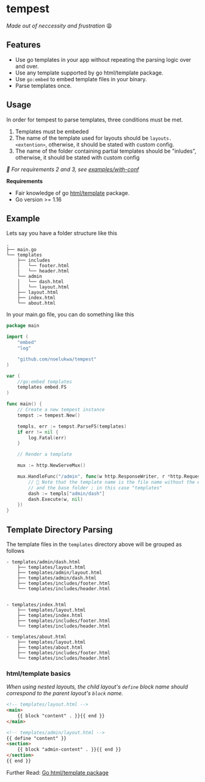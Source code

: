 # tempest 
*Made out of neccessity and frustration* 😩

## Features
- Use go templates in your app without repeating the parsing logic over and over.
- Use any template supported by go html/template package.
- Use `go:embed` to embed template files in your binary.
- Parse templates once.

## Usage
In order for tempest to parse templates, three conditions must be met.
1. Templates must be embeded 
2. The name of the template used for layouts should be `layouts.<extention>`, otherwise, it should be stated with custom config.
3. The name of the folder containing partial templates should be "inludes", otherwise, it should be stated with custom config

*📝 For requirements 2 and 3, see [examples/with-conf](https://github.com/noelukwa/tempest)*



**Requirements** 
- Fair knowledge of go [html/template](https://pkg.go.dev/html/template) package.
- Go version >= 1.16


## Example
Lets say you have a folder structure like this
```
.
├── main.go
└── templates
    ├── includes
    │   └── footer.html
    |   └── header.html
    └── admin
    │   └── dash.html
    │   └── layout.html
    ├── layout.html
    ├── index.html
    └── about.html
```

In your main.go file, you can do something like this
```go
package main

import (
    "embed"
    "log"

    "github.com/noelukwa/tempest"
)

var (
    //go:embed templates
    templates embed.FS
)

func main() {
    // Create a new tempest instance
    tempst := tempest.New()

    templs, err := tempst.ParseFS(templates)
    if err != nil {
        log.Fatal(err)
    }

    // Render a template

    mux := http.NewServeMux()

    mux.HandleFunc("/admin", func(w http.ResponseWriter, r *http.Request) {
        // 🚨 Note that the template name is the file name without the extension
        // and the base folder ; in this case "templates"
        dash := templs["admin/dash"]
        dash.Execute(w, nil)
    })
}
```

## Template Directory Parsing
The template files in the `templates` directory above will be grouped as follows

```
- templates/admin/dash.html
    ├── templates/layout.html
    ├── templates/admin/layout.html 
    ├── templates/admin/dash.html 
    ├── templates/includes/footer.html
    └── templates/includes/header.html


- templates/index.html
    ├── templates/layout.html
    ├── templates/index.html 
    ├── templates/includes/footer.html
    └── templates/includes/header.html

- templates/about.html
    ├── templates/layout.html
    ├── templates/about.html 
    ├── templates/includes/footer.html
    └── templates/includes/header.html

```

### html/template basics
*When using  nested layouts, the child layout's `define` block name should correspond to the parent layout's `block` name.*

```html
<!-- templates/layout.html -->
<main>
    {{ block "content" . }}{{ end }}
</main>
```
```html
<!-- templates/admin/layout.html -->
{{ define "content" }}
<section>
    {{ block "admin-content" . }}{{ end }}
</section>
{{ end }}
```

Further Read: [Go html/template package](https://pkg.go.dev/html/template)

